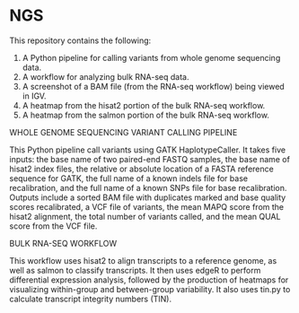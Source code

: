 # NGS
This repository contains the following: 
1. A Python pipeline for calling variants from whole genome sequencing data.
2. A workflow for analyzing bulk RNA-seq data.
3. A screenshot of a BAM file (from the RNA-seq workflow) being viewed in IGV.
4. A heatmap from the hisat2 portion of the bulk RNA-seq workflow.
5. A heatmap from the salmon portion of the bulk RNA-seq workflow.


WHOLE GENOME SEQUENCING VARIANT CALLING PIPELINE

This Python pipeline call variants using GATK HaplotypeCaller.  It takes five inputs: the base name of two paired-end FASTQ samples, the base name of hisat2 index files, the relative or absolute location of a FASTA reference sequence for GATK, the full name of a known indels file for base recalibration, and the full name of a known SNPs file for base recalibration.  Outputs include a sorted BAM file with duplicates marked and base quality scores recalibrated, a VCF file of variants, the mean MAPQ score from the hisat2 alignment, the total number of variants called, and the mean QUAL score from the VCF file.


BULK RNA-SEQ WORKFLOW

This workflow uses hisat2 to align transcripts to a reference genome, as well as salmon to classify transcripts.  It then uses edgeR to perform differential expression analysis, followed by the production of heatmaps for visualizing within-group and between-group variability.  It also uses tin.py to calculate transcript integrity numbers (TIN).


